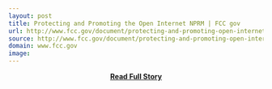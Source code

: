 ```yaml
---
layout: post
title: Protecting and Promoting the Open Internet NPRM | FCC gov
url: http://www.fcc.gov/document/protecting-and-promoting-open-internet-nprm
source: http://www.fcc.gov/document/protecting-and-promoting-open-internet-nprm
domain: www.fcc.gov
image: 
---
```


<p></p>
<center><p><a href="http://www.fcc.gov/document/protecting-and-promoting-open-internet-nprm" style='padding:25px; font-sze:18px; font-weight: bold;'>Read Full Story</a></p></center>
